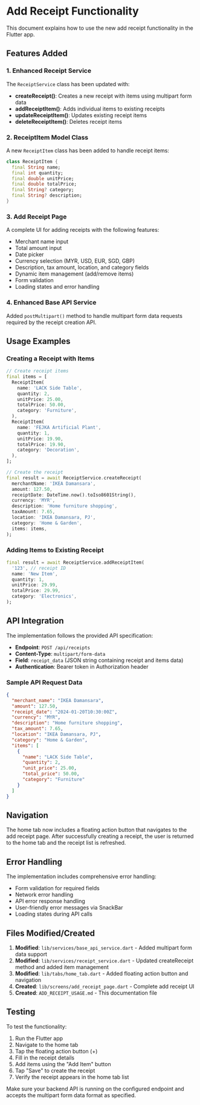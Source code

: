# Add Receipt Functionality

This document explains how to use the new add receipt functionality in the Flutter app.

## Features Added

### 1. Enhanced Receipt Service

The `ReceiptService` class has been updated with:

- **createReceipt()**: Creates a new receipt with items using multipart form data
- **addReceiptItem()**: Adds individual items to existing receipts
- **updateReceiptItem()**: Updates existing receipt items
- **deleteReceiptItem()**: Deletes receipt items

### 2. ReceiptItem Model Class

A new `ReceiptItem` class has been added to handle receipt items:

```dart
class ReceiptItem {
  final String name;
  final int quantity;
  final double unitPrice;
  final double totalPrice;
  final String? category;
  final String? description;
}
```

### 3. Add Receipt Page

A complete UI for adding receipts with the following features:

- Merchant name input
- Total amount input
- Date picker
- Currency selection (MYR, USD, EUR, SGD, GBP)
- Description, tax amount, location, and category fields
- Dynamic item management (add/remove items)
- Form validation
- Loading states and error handling

### 4. Enhanced Base API Service

Added `postMultipart()` method to handle multipart form data requests required by the receipt creation API.

## Usage Examples

### Creating a Receipt with Items

```dart
// Create receipt items
final items = [
  ReceiptItem(
    name: 'LACK Side Table',
    quantity: 2,
    unitPrice: 25.00,
    totalPrice: 50.00,
    category: 'Furniture',
  ),
  ReceiptItem(
    name: 'FEJKA Artificial Plant',
    quantity: 1,
    unitPrice: 19.90,
    totalPrice: 19.90,
    category: 'Decoration',
  ),
];

// Create the receipt
final result = await ReceiptService.createReceipt(
  merchantName: 'IKEA Damansara',
  amount: 127.50,
  receiptDate: DateTime.now().toIso8601String(),
  currency: 'MYR',
  description: 'Home furniture shopping',
  taxAmount: 7.65,
  location: 'IKEA Damansara, PJ',
  category: 'Home & Garden',
  items: items,
);
```

### Adding Items to Existing Receipt

```dart
final result = await ReceiptService.addReceiptItem(
  '123', // receipt ID
  name: 'New Item',
  quantity: 1,
  unitPrice: 29.99,
  totalPrice: 29.99,
  category: 'Electronics',
);
```

## API Integration

The implementation follows the provided API specification:

- **Endpoint**: `POST /api/receipts`
- **Content-Type**: `multipart/form-data`
- **Field**: `receipt_data` (JSON string containing receipt and items data)
- **Authentication**: Bearer token in Authorization header

### Sample API Request Data

```json
{
  "merchant_name": "IKEA Damansara",
  "amount": 127.50,
  "receipt_date": "2024-01-20T10:30:00Z",
  "currency": "MYR",
  "description": "Home furniture shopping",
  "tax_amount": 7.65,
  "location": "IKEA Damansara, PJ",
  "category": "Home & Garden",
  "items": [
    {
      "name": "LACK Side Table",
      "quantity": 2,
      "unit_price": 25.00,
      "total_price": 50.00,
      "category": "Furniture"
    }
  ]
}
```

## Navigation

The home tab now includes a floating action button that navigates to the add receipt page. After successfully creating a receipt, the user is returned to the home tab and the receipt list is refreshed.

## Error Handling

The implementation includes comprehensive error handling:

- Form validation for required fields
- Network error handling
- API error response handling
- User-friendly error messages via SnackBar
- Loading states during API calls

## Files Modified/Created

1. **Modified**: `lib/services/base_api_service.dart` - Added multipart form data support
2. **Modified**: `lib/services/receipt_service.dart` - Updated createReceipt method and added item management
3. **Modified**: `lib/tabs/home_tab.dart` - Added floating action button and navigation
4. **Created**: `lib/screens/add_receipt_page.dart` - Complete add receipt UI
5. **Created**: `ADD_RECEIPT_USAGE.md` - This documentation file

## Testing

To test the functionality:

1. Run the Flutter app
2. Navigate to the home tab
3. Tap the floating action button (+)
4. Fill in the receipt details
5. Add items using the "Add Item" button
6. Tap "Save" to create the receipt
7. Verify the receipt appears in the home tab list

Make sure your backend API is running on the configured endpoint and accepts the multipart form data format as specified.